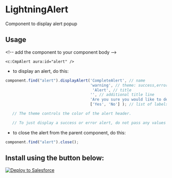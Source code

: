 # LightningAlert

Component to display alert popup 

## Usage

&lt;!-- add the component to your component body --&gt;

```
<c:CmpAlert aura:id="alert" />
```

* to display an alert, do this: 

```javascript
component.find("alert").displayAlert('CompleteAlert', // name
                                     'warning', // theme: success,error,warning,info
                                      'Alert', // title
                                     '', // additional title line
                                     'Are you sure you would like to delete ?', // message in alert box
                                     ['Yes', 'No'] ); // list of labels for buttons to be displayed

   // The theme controls the color of the alert header.

   // To just display a success or error alert, do not pass any values for the last 2 parameters (message and list of button labels).
```



* to close the alert from the parent component, do this:

```javascript
component.find("alert").close();
```

## Install using the button below:

<a href="https://githubsfdeploy.herokuapp.com?owner=veenasundara&repo=LightningAlert">
  <img alt="Deploy to Salesforce"
       src="https://raw.githubusercontent.com/afawcett/githubsfdeploy/master/src/main/webapp/resources/img/deploy.png">
</a>
